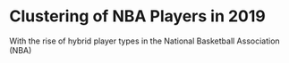 # Clustering of NBA Players in 2019  
With the rise of hybrid player types in the National Basketball Association (NBA)